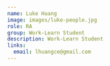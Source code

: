 ```yaml
---
name: Luke Huang
image: images/luke-people.jpg
role: RA
group: Work-Learn Student 
description: Work-Learn Student
links:
  email: lhuangce@gmail.com
---
```

